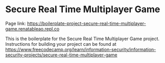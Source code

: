 # Secure Real Time Multiplayer Game

Page link: https://boilerplate-project-secure-real-time-multiplayer-game.renatableao.repl.co

This is the boilerplate for the Secure Real Time Multiplayer Game project. Instructions for building your project can be found at https://www.freecodecamp.org/learn/information-security/information-security-projects/secure-real-time-multiplayer-game

